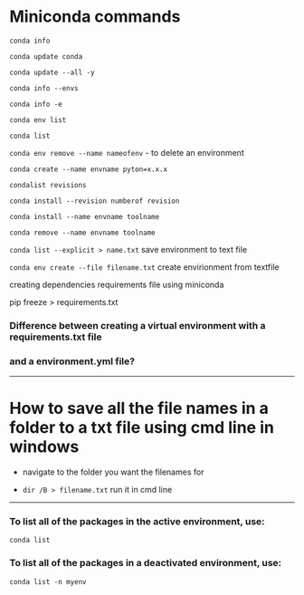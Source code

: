 # Miniconda commands

`conda info` 


`conda update conda`


`conda update --all -y`


`conda info --envs`

`conda info -e`

`conda env list`

`conda list`


`conda env remove --name nameofenv` - to delete an environment


`conda create --name envname pyton=x.x.x`


`condalist revisions`


`conda install --revision numberof revision`


`conda install --name envname toolname`


`conda remove --name envname toolname`


`conda list --explicit > name.txt`  save environment to text file

`conda env create --file filename.txt`  create envirionment from textfile


creating dependencies requirements file using miniconda

pip freeze > requirements.txt

###  Difference between creating a virtual environment with a requirements.txt file
### and a environment.yml file?



------------------

# How to save all the file names in a folder to a txt file using cmd line in windows

- navigate to the folder you want the filenames for 

- `dir /B > filename.txt` run it in cmd line 


---------

### To list all of the packages in the active environment, use:

`conda list`

### To list all of the packages in a deactivated environment, use:

`conda list -n myenv`